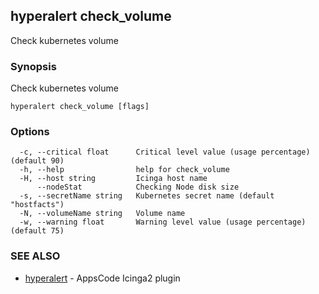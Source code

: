 ## hyperalert check_volume

Check kubernetes volume

### Synopsis


Check kubernetes volume

```
hyperalert check_volume [flags]
```

### Options

```
  -c, --critical float      Critical level value (usage percentage) (default 90)
  -h, --help                help for check_volume
  -H, --host string         Icinga host name
      --nodeStat            Checking Node disk size
  -s, --secretName string   Kubernetes secret name (default "hostfacts")
  -N, --volumeName string   Volume name
  -w, --warning float       Warning level value (usage percentage) (default 75)
```

### SEE ALSO
* [hyperalert](hyperalert.md)	 - AppsCode Icinga2 plugin


